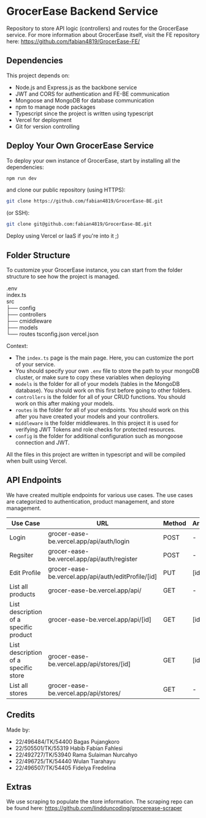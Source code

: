 ﻿# GrocerEase Backend Service

Repository to store API logic (controllers) and routes for the GrocerEase service. For more information about GrocerEase itself, visit the FE repository here: https://github.com/fabian4819/GrocerEase-FE/ 

## Dependencies

This project depends on:
- Node.js and Express.js as the backbone service
- JWT and CORS for authentication and FE-BE communication
- Mongoose and MongoDB for database communication
- npm to manage node packages
- Typescript since the project is written using typescript
- Vercel for deployment
- Git for version controlling

## Deploy Your Own GrocerEase Service

To deploy your own instance of GrocerEase, start by installing all the dependencies:

```bash
npm run dev
```

and clone our public repository (using HTTPS):

```bash
git clone https://github.com/fabian4819/GrocerEase-BE.git
```

(or SSH):

```bash
git clone git@github.com:fabian4819/GrocerEase-BE.git
```
Deploy using Vercel or IaaS if you're into it ;)

## Folder Structure

To customize your GrocerEase instance, you can start from the folder structure to see how the project is managed.

.env \
index.ts \
src \
├── config\
├── controllers \
├── cmiddleware \
├── models \
└── routes 
tsconfig.json
vercel.json

Context:
- The `index.ts` page is the main page. Here, you can customize the port of your service.
- You should specify your own `.env` file to store the path to your mongoDB cluster, or make sure to copy these variables when deploying
- `models` is the folder for all of your models (tables in the MongoDB database). You should work on this first before going to other folders.
- `controllers` is the folder for all of your CRUD functions. You should work on this after making your models.
- `routes` is the folder for all of your endpoints. You should work on this after you have created your models and your controllers.
- `middleware` is the folder middlewares. In this project it is used for verifying JWT Tokens and role checks for protected resources.
- `config` is the folder for additional configuration such as mongoose connection and JWT.

All the files in this project are written in typescript and will be compiled when built using Vercel. 

## API Endpoints

We have created multiple endpoints for various use cases. The use cases are categorized to authentication, product management, and store management.

| Use Case                                                    | URL                                     | Method | Arguments              |
|-------------------------------------------------------------|-----------------------------------------|--------|------------------------|
| Login                                                       | grocer-ease-be.vercel.app/api/auth/login| POST   | -                      |
| Regsiter                                                    | grocer-ease-be.vercel.app/api/auth/register| POST   | -                   |
| Edit Profile                                                | grocer-ease-be.vercel.app/api/auth/editProfile/[id]| PUT | [id]                    |
| List all products                                           | grocer-ease-be.vercel.app/api/   | GET   | -                              |                     |
| List description of a specific product                      | grocer-ease-be.vercel.app/api/[id]   | GET   | [id]                       |
List description of a specific store                          | grocer-ease-be.vercel.app/api/stores/[id]   | GET | [id]                  |
List all stores                                               | grocer-ease-be.vercel.app/api/stores/   | GET   | -                       |

## Credits

Made by:
- 22/496484/TK/54400 Bagas Pujangkoro
- 22/505501/TK/55319 Habib Fabian Fahlesi
- 22/492727/TK/53940 Rama Sulaiman Nurcahyo
- 22/496725/TK/54440 Wulan Tiarahayu
- 22/496507/TK/54405 Fidelya Fredelina

## Extras

We use scraping to populate the store information. The scraping repo can be found here: https://github.com/lindduncoding/grocerease-scraper 
